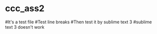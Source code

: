 # ccc_ass2
#It's a test file
#Test line breaks
#Then test it by sublime text 3
#sublime text 3 doesn't work